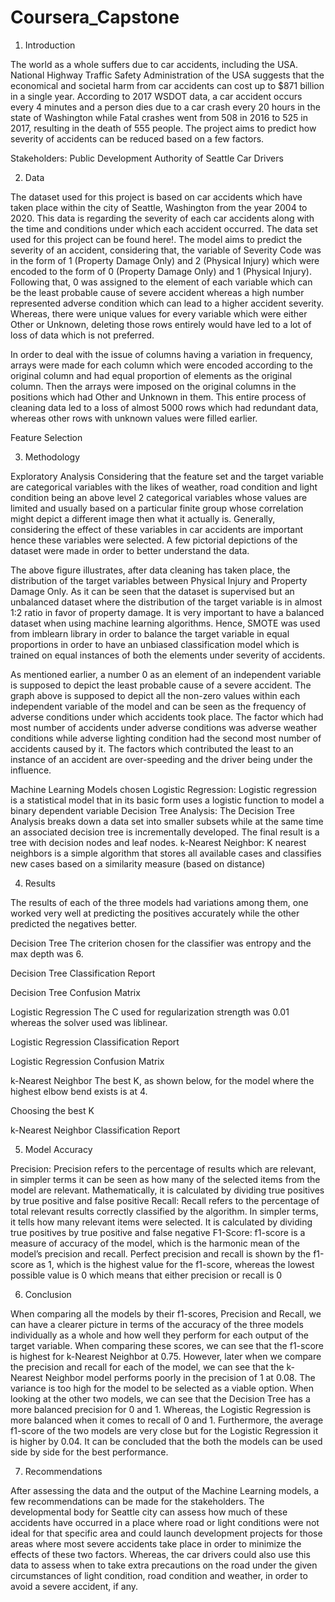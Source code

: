 # Coursera_Capstone

1. Introduction

The world as a whole suffers due to car accidents, including the USA. National Highway Traffic Safety Administration of the USA suggests that the economical and societal harm from car accidents can cost up to $871 billion in a single year. According to 2017 WSDOT data, a car accident occurs every 4 minutes and a person dies due to a car crash every 20 hours in the state of Washington while Fatal crashes went from 508 in 2016 to 525 in 2017, resulting in the death of 555 people. The project aims to predict how severity of accidents can be reduced based on a few factors.

Stakeholders:
Public Development Authority of Seattle
Car Drivers

2. Data

The dataset used for this project is based on car accidents which have taken place within the city of Seattle, Washington from the year 2004 to 2020. This data is regarding the severity of each car accidents along with the time and conditions under which each accident occurred. The data set used for this project can be found here!. The model aims to predict the severity of an accident, considering that, the variable of Severity Code was in the form of 1 (Property Damage Only) and 2 (Physical Injury) which were encoded to the form of 0 (Property Damage Only) and 1 (Physical Injury). Following that, 0 was assigned to the element of each variable which can be the least probable cause of severe accident whereas a high number represented adverse condition which can lead to a higher accident severity. Whereas, there were unique values for every variable which were either Other or Unknown, deleting those rows entirely would have led to a lot of loss of data which is not preferred.



In order to deal with the issue of columns having a variation in frequency, arrays were made for each column which were encoded according to the original column and had equal proportion of elements as the original column. Then the arrays were imposed on the original columns in the positions which had Other and Unknown in them. This entire process of cleaning data led to a loss of almost 5000 rows which had redundant data, whereas other rows with unknown values were filled earlier.

Feature Selection


3. Methodology

Exploratory Analysis
Considering that the feature set and the target variable are categorical variables with the likes of weather, road condition and light condition being an above level 2 categorical variables whose values are limited and usually based on a particular finite group whose correlation might depict a different image then what it actually is. Generally, considering the effect of these variables in car accidents are important hence these variables were selected. A few pictorial depictions of the dataset were made in order to better understand the data.



The above figure illustrates, after data cleaning has taken place, the distribution of the target variables between Physical Injury and Property Damage Only. As it can be seen that the dataset is supervised but an unbalanced dataset where the distribution of the target variable is in almost 1:2 ratio in favor of property damage. It is very important to have a balanced dataset when using machine learning algorithms. Hence, SMOTE was used from imblearn library in order to balance the target variable in equal proportions in order to have an unbiased classification model which is trained on equal instances of both the elements under severity of accidents.



As mentioned earlier, a number 0 as an element of an independent variable is supposed to depict the least probable cause of a severe accident. The graph above is supposed to depict all the non-zero values within each independent variable of the model and can be seen as the frequency of adverse conditions under which accidents took place. The factor which had most number of accidents under adverse conditions was adverse weather conditions while adverse lighting condition had the second most number of accidents caused by it. The factors which contributed the least to an instance of an accident are over-speeding and the driver being under the influence.

Machine Learning Models chosen
Logistic Regression: Logistic regression is a statistical model that in its basic form uses a logistic function to model a binary dependent variable
Decision Tree Analysis: The Decision Tree Analysis breaks down a data set into smaller subsets while at the same time an associated decision tree is incrementally developed. The final result is a tree with decision nodes and leaf nodes.
k-Nearest Neighbor: K nearest neighbors is a simple algorithm that stores all available cases and classifies new cases based on a similarity measure (based on distance)

4. Results

The results of each of the three models had variations among them, one worked very well at predicting the positives accurately while the other predicted the negatives better.

Decision Tree
The criterion chosen for the classifier was entropy and the max depth was 6.

Decision Tree Classification Report


Decision Tree Confusion Matrix


Logistic Regression
The C used for regularization strength was 0.01 whereas the solver used was liblinear.

Logistic Regression Classification Report


Logistic Regression Confusion Matrix


k-Nearest Neighbor
The best K, as shown below, for the model where the highest elbow bend exists is at 4.

Choosing the best K


k-Nearest Neighbor Classification Report


5. Model Accuracy

Precision: Precision refers to the percentage of results which are relevant, in simpler terms it can be seen as how many of the selected items from the model are relevant. Mathematically, it is calculated by dividing true positives by true positive and false positive
Recall: Recall refers to the percentage of total relevant results correctly classified by the algorithm. In simpler terms, it tells how many relevant items were selected. It is calculated by dividing true positives by true positive and false negative
F1-Score: f1-score is a measure of accuracy of the model, which is the harmonic mean of the model’s precision and recall. Perfect precision and recall is shown by the f1-score as 1, which is the highest value for the f1-score, whereas the lowest possible value is 0 which means that either precision or recall is 0


6. Conclusion

When comparing all the models by their f1-scores, Precision and Recall, we can have a clearer picture in terms of the accuracy of the three models individually as a whole and how well they perform for each output of the target variable. When comparing these scores, we can see that the f1-score is highest for k-Nearest Neighbor at 0.75. However, later when we compare the precision and recall for each of the model, we can see that the k-Nearest Neighbor model performs poorly in the precision of 1 at 0.08. The variance is too high for the model to be selected as a viable option. When looking at the other two models, we can see that the Decision Tree has a more balanced precision for 0 and 1. Whereas, the Logistic Regression is more balanced when it comes to recall of 0 and 1. Furthermore, the average f1-score of the two models are very close but for the Logistic Regression it is higher by 0.04. It can be concluded that the both the models can be used side by side for the best performance.

7. Recommendations

After assessing the data and the output of the Machine Learning models, a few recommendations can be made for the stakeholders. The developmental body for Seattle city can assess how much of these accidents have occurred in a place where road or light conditions were not ideal for that specific area and could launch development projects for those areas where most severe accidents take place in order to minimize the effects of these two factors. Whereas, the car drivers could also use this data to assess when to take extra precautions on the road under the given circumstances of light condition, road condition and weather, in order to avoid a severe accident, if any.
